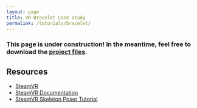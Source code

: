 ```yaml
---
layout: page
title: VR Bracelet Case Study
permalink: /tutorials/bracelet/
---
```


### This page is under construction! In the meantime, feel free to download the [project files](https://github.com/mahilab/SyntactsVR).

## Resources

- [SteamVR](https://github.com/ValveSoftware/steamvr_unity_plugin)
- [SteamVR Documentation](https://valvesoftware.github.io/steamvr_unity_plugin/articles/intro.html)
- [SteamVR Skeleton Poser Tutorial](https://www.youtube.com/watch?feature=player_embedded&v=a9EBILq2ep8)
